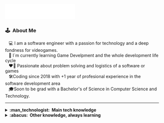 <img src="images/header_en.svg"></img>

### :joystick: &nbsp;About Me

&nbsp;&nbsp;&nbsp;:computer: I am a software engineer with a passion for technology and a deep fondness for videogames.\
&nbsp;&nbsp;&nbsp;:seedling: I´m currently learning Game Develpment and the whole development life cycle\
&nbsp;&nbsp;&nbsp;:heart_on_fire: Passionate about problem solving and logistics of a software or games\
&nbsp;&nbsp;&nbsp;:hammer_and_wrench:Coding since 2018 with +1 year of profesional experience in the software development area\
&nbsp;&nbsp;&nbsp;:mortar_board:Soon to be grad with a Bachelor's of Science in Computer Science and Technology.

<hr/>

<details>
  <summary><b>:man_technologist: &nbsp;Main tech knowledge</b></summary>
  <br/>
 
![C#](https://img.shields.io/badge/C%23-239120?style=flat&logo=c-sharp&logoColor=white)&nbsp;
![NET](https://img.shields.io/badge/.NET-5C2D91?style=flat&logo=.net&logoColor=white)&nbsp;
![Uneral](https://img.shields.io/badge/UNREAL%20ENGINE-%23313131.svg?style=flat&logo=unrealengine&logoColor=white)&nbsp;
![Unity](https://img.shields.io/badge/Unity-100000?style=flat&logo=unity&logoColor=white)&nbsp;
![Unity-Asset](https://img.shields.io/badge/Unity-Asset-Store?style=fflat&logo=unity&logoColor=white)&nbsp;
![Itch.io](https://img.shields.io/badge/Itch.io-FA5C5C?style=flat&logo=itchdotio&logoColor=white)&nbsp;
![EpicGames](https://img.shields.io/badge/EPIC%20GAMES%20STORE-%23313131.svg?style=flat&logo=epicgames&logoColor=white)&nbsp;
![MUI](https://img.shields.io/badge/Material--UI-0081CB?style=flat&logo=material-ui&logoColor=white)&nbsp;
![ReactNative](https://img.shields.io/badge/React_Native-20232A?style=flat&logo=react&logoColor=61DAFB)&nbsp;
![ReactRouter](https://img.shields.io/badge/React_Router-CA4245?style=flat&logo=react-router&logoColor=white)&nbsp;
![React](https://img.shields.io/badge/-REACT-45b8d8?style=flat&logo=react&logoColor=white)&nbsp;
![Redux](https://img.shields.io/badge/-Redux-764ABC?style=flat-square&logo=redux&logoColor=white)&nbsp;
![NodeJS](https://img.shields.io/badge/NODEJS-339933.svg?&style=flat&logo=node.js&logoColor=white)&nbsp;
![HTML5](https://img.shields.io/badge/HTML5-E34F26.svg?&style=flat&logo=html5&logoColor=white)&nbsp;
![CSS3](https://img.shields.io/badge/CSS3-%231572B6.svg?&style=flat&logo=css3&logoColor=white)&nbsp;
![JavaScript](https://img.shields.io/badge/JAVASCRIPT-323330.svg?&style=flat&logo=javascript&logoColor=%23F7DF1E)&nbsp;
![Git](https://img.shields.io/badge/GIT-%23F05033.svg?&style=flat&logo=git&logoColor=white)&nbsp;
![GitHub](https://img.shields.io/badge/GITHUB-%23121011.svg?&style=flat&logo=github&logoColor=white)&nbsp;
![MongoDB](https://img.shields.io/badge/MONGODB-47A248.svg?&style=flat&logo=mongodb&logoColor=white)&nbsp;
![MySQL](https://img.shields.io/badge/MARIADB-4479A1.svg?&style=flat&logo=mariadb&logoColor=white)&nbsp;
![Python](https://img.shields.io/badge/PYTHON-3776AB.svg?&style=flat&logo=python&logoColor=white)&nbsp;
![Cpp](https://img.shields.io/badge/C%2B%2B-00599C?style=flat&logo=c%2B%2B&logoColor=white)&nbsp;
![REST API](https://img.shields.io/badge/REST-02569B.svg?&style=flat&logo=rest&logoColor=white)&nbsp;
![Heroku](https://img.shields.io/badge/-Heroku-430098?style=flat-square&logo=heroku&logoColor=white)&nbsp;
![LINUX](https://img.shields.io/badge/LINUX-FCC624?style=flat-square&logo=linux&logoColor=black)&nbsp;
![Ubuntu](https://img.shields.io/badge/Ubuntu-E95420?style=flate&logo=ubuntu&logoColor=white)&nbsp;
![VSCode](https://img.shields.io/badge/VSCODE-007ACC.svg?&style=flat&logo=visual-studio-code)&nbsp;
![Notion](https://img.shields.io/badge/Notion-000000?style=flat&logo=notion&logoColor=white)&nbsp;
![Office](https://img.shields.io/badge/Microsoft_Office-D83B01?style=flat&logo=microsoft-office&logoColor=white)&nbsp;
![MVC Architecture](https://img.shields.io/badge/MVC-888888.svg?&style=flat&logoColor=white)&nbsp;
![MVVM Architecture](https://img.shields.io/badge/MVVM-888888.svg?&style=flat&logoColor=white)&nbsp;
![TDD](https://img.shields.io/badge/TEST%20DD-E34F26.svg?&style=flat&logo=tdd&logoColor=white)&nbsp;
![SCRUM](https://img.shields.io/badge/SCRUM-6DB33F.svg?&style=flat&logo=ddd&logoColor=white)&nbsp;

</details>

<details>
  <summary><b>:abacus: &nbsp;Other knowledge, always learning</b></summary>
  <br/>
  
![Java](https://img.shields.io/badge/JAVA-007396.svg?&style=flat&logo=java&logoColor=white)&nbsp;
![Firebase](https://img.shields.io/badge/FIREBASE-FFCA28.svg?&style=flat&logo=firebase&logoColor=black)&nbsp;
![Blender](https://img.shields.io/badge/blender-%23F5792A.svg?style=flat&logo=blender&logoColor=white)&nbsp;
![Express](https://img.shields.io/badge/Express.js-404D59?style=flat)&nbsp;
![Flask](https://img.shields.io/badge/Flask-000000?style=flat&logo=flask&logoColor=white)&nbsp;
![Redis](https://img.shields.io/badge/REDIS-DC382D.svg?&style=flat&logo=redis&logoColor=white)&nbsp;
![Tensorflow](	https://img.shields.io/badge/TensorFlow-FF6F00?style=flat&logo=tensorflow&logoColor=white)&nbsp;
![Nginx](https://img.shields.io/badge/NGINX-269539.svg?&style=flat&logo=nginx&logoColor=white)&nbsp;
![GithubActions](https://img.shields.io/badge/GITHUB%20ACTIONS-2088FF.svg?&style=flat&logo=github-actions&logoColor=white)&nbsp;
![Netlify](https://img.shields.io/badge/Netlify-00C7B7?style=flat&logo=netlify&logoColor=white)&nbsp;
![GCP](https://img.shields.io/badge/GOOGLE%20CLOUD%20PLATAFORM-4285F4.svg?&style=flat&logo=google-cloud&logoColor=white)&nbsp;
![AWS](https://img.shields.io/badge/AMAZON%20AWS-232F3E.svg?&style=flat&logo=amazon-aws&logoColor=white)&nbsp;
![BDD](https://img.shields.io/badge/BEHAVIOR%20DD-4479A1.svg?&style=flat&logo=bdd&logoColor=white)&nbsp;


</details>
